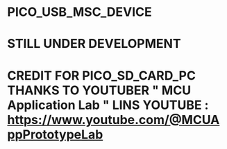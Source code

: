 # PICO_USB_MSC_DEVICE
# STILL UNDER DEVELOPMENT
#
# CREDIT FOR PICO_SD_CARD_PC THANKS TO YOUTUBER " MCU Application Lab " LINS YOUTUBE : https://www.youtube.com/@MCUAppPrototypeLab
